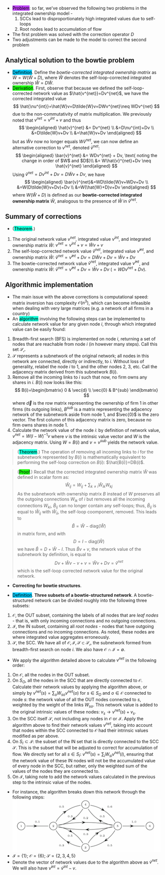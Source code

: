 - <span style="background-color: #bc42f5; color: black;">Problem</span>: so far, we've observed the following two problems in the integrated ownership model -
    1. SCCs lead to disproportionately high integrated values due to self-loops
    2. Root nodes lead to accumulation of flow
- The first problem was solved with the correction operator $D$ 
- Two adjustments can be made to the model to correct the second problem

## Analytical solution to the bowtie problem
- <span style="background-color: #03cafc; color: black;">Definition</span>. Define the *bowtie-corrected integrated ownership matrix* as $\bar{W}=W(\hat{W}+D)$, where $\hat{W}$ denotes the self-loop-corrected integrated ownership $\hat{W}=D\tilde{W}$. 
- <span style="background-color: #1eff12; color: black;">Derivation</span>.  First, observe that because we defined the self-loop-corrected network value as $\hat{v^{net}}=Dv^{net}$, we have the corrected integrated value
$$
\hat{\nu^{int}}=\hat{W}v=D\tilde{W}v=DWv^{net}\neq  WDv^{net}
$$
due to the non-commutativity of matrix multiplication. We previously noted that $v^{net}=\nu^{int}+v$ and thus
$$
\begin{aligned}
\hat{v}^{net} &= Dv^{net} \\
&=D\nu^{int}+Dv \\
&=D\tilde{W}v+Dv \\
&=\hat{W}v+Dv
\end{aligned}
$$
but as $\hat{W}v$ now no longer equals $W\hat{v}^{net}$, we can now define an alternative correction to $v^{net}$, denoted $\bar{v}^{net}$:
$$
\begin{aligned}
\bar{v}^{net} &= WDv^{net} + Dv, \text{ noting the change in order of $W$ and $D$}\\
&= W\hat{v}^{net}+Dv \neq \hat{v}^{net}
\end{aligned}
$$
Using $\hat{v}^{net}=D\nu^{int}+Dv = D\tilde{W}v+Dv$, we have
$$
\begin{aligned}
\bar{v}^{net}&=WD\tilde{W}v+WDv+Dv \\
&=W(D\tilde{W}v+Dv)+Dv \\
&=W(\hat{W}+D)v+Dv
\end{aligned}
$$
where $W(\hat{W}+D)$ is defined as our **bowtie-corrected integrated ownership matrix** $\bar{W}$, analogous to the presence of $\hat{W}$ in $\hat{v}^{net}$. 

## Summary of corrections

- (<span style="background-color: #12ffd7; color: black;">Theorem</span>.)
1. The original network value $v^{net}$, integrated value $\nu^{int}$, and integrated ownership matrix $\tilde{W}$: $v^{net}=\nu^{int}+v=\tilde{W}v+v$
2. The self-loop-corrected network value $\hat{v}^{net}$, integrated value $\hat{\nu}^{int}$, and ownership matrix $\hat{W}$: $\hat{v}^{net} = \hat{\nu}^{int} + Dv = D\tilde{W}v + Dv = \hat{W}v + Dv$
3. The bowtie-corrected network value $\bar{v}^{net}$, integrated value $\bar{\nu}^{int}$, and ownership matrix $\bar{W}$: $\bar{v}^{net} = \bar{\nu}^{int} + Dv = \bar{W}v + Dv\ (=WDv^{net}+Dv)$.

## Algorithmic implementation
- The main issue with the above corrections is computational speed: matrix inversion has complexity $\mathcal{O}(n^3)$, which can become infeasible when dealing with very large matrices (e.g. a network of all firms in a country)
- An <span style="background-color: #12ffd7; color: black;">algorithm</span> involving the following steps can be implemented to calculate network value for any given node $i$, through which integrated value can be easily found:
1. Breadth-first search (BFS) is implemented on node $i$, returning a set of nodes that are reachable from node $i$ (in however many steps). Call this set $\mathcal{S_i}$.
2. $\mathcal{S}$ represents a subnetwork of the original network; all nodes in this network are connected, directly or indirectly, to $i$. Without loss of generality, relabel the node $i$ to $1$, and the other nodes $2$, $3$, etc. Call the adjacency matrix derived from this subnetwork $B(i)$.
3. Remove all the incoming links to $i$ such that now, no firm owns any shares in $i$. $B(i)$ now looks like this:
$$
B(i)=\begin{bmatrix}
0  & \vec{d} \\
\vec{0} & B^{sub}
\end{bmatrix}
$$
where $\vec{d}$ is the row matrix representing the ownership of firm 1 in other firms (its outgoing links), $B^{sub}$ is a matrix representing the adjacency network of the subnetwork aside from node $1$, and $\vec{0}$ is the zero vector. The first column of this adjacency matrix is zero, because no firm owns shares in node $1$. 
4. Calculate the network value of the node $i$: by definition of network value, $v^{net} = W(I-W)^{-1}v$ where $v$ is the intrinsic value vector and $W$ is the adjacency matrix. Using $W = B(i)$ and $v = v^{sub}$ yields the network value.

> (<span style="background-color: #12ffd7; color: black;">Theorem</span>.) The operation of removing all incoming links to $i$ for the subnetwork represented by $B(i)$ is mathematically equivalent to performing the self-loop correction on $B(i)$: $\hat{B(i)}=DB(i)$.

> (<span style="background-color: #1eff12; color: black;">Proof</span>.) Recall that the corrected integrated ownership matrix $\hat{W}$ was defined in scalar form as:
$$
\hat{W}_{ij}=W_{ij}+\sum_{k\neq i} \hat{W}_{ik}W_{kj}
$$
> As the subnetwork with ownership matrix $B$ instead of $W$ preserves all the outgoing connections $W_{ik}$ of $i$ but removes all the incoming connections $W_{ki}$, $\hat{B}_{ij}$ can no longer contain any self-loops; thus, $\hat{B}_{ij}$ is equal to $\hat{W}_{ij}$ with $\hat{W}_{ii}$, the self-loop coomponent, removed. This leads to
$$
\hat{B}=\hat{W}-\text{diag}(\hat{W})
$$
> in matrix form, and with
$$
D = I - \text{diag}(\hat{W})
$$
> we have $\hat{B} = D + \hat{W} - I$. Thus $\hat{B}v + v$, the network value of the subnetwork by definition, is equal to 
$$
Dv + \hat{W}v - v + v = \hat{W}v + Dv = \hat{v}^{net}
$$
> which is the self-loop corrected network value for the original network.

- **Correcting for bowtie structures**. 

- <span style="background-color: #03cafc; color: black;">Definition</span>. **Three subsets of a bowtie-structured network**. A bowtie-structured network can be divided roughly into the following three subsets:
1. $\mathcal{O}$, the OUT subset, containing the labels of all nodes that are *leaf nodes* - that is, with only incoming connections and no outgoing connections.
2. $\mathcal{I}$, the IN subset, containing all *root nodes* - nodes that have outgoing connections and no incoming connections. As noted, these nodes are where integrated value aggregates erroneously.
3. $\mathcal{S}$, the SCC. We have all of $\mathcal{O}, \mathcal{I}, \mathcal{S} \subset \mathcal{S_i}$, the subnetwork formed from breadth-first search on node $i$. We also have ${\mathcal{O} \cap \mathcal{I}} = \emptyset$.
- We apply the algorithm detailed above to calculate $v^{net}$ in the following order:
1. On $\mathcal{O}$, all the nodes in the OUT subset.
2. On $S_O$, all the nodes in the SCC that are directly connected to $\mathcal{O}$. Calculate their network values by applying the algorithm above, or simply by $v^{net}(s) = \sum_{o} W_{so}v^{net}(o)$ for $s\in S_O$ and $o \in \mathcal{O}$ connected to node $s$: the network value of all the OUT nodes connected to $s$, weighted by the weight of the links $W_{so}$. This network value is added to the original intrinsic values of these nodes: $v_s \to v^{net}(s) + v_s$.
3. On the SCC itself $\mathcal{S}$, not including any nodes in $\mathcal{O}$ or $\mathcal{I}$. Apply the algorithm above to find their network values $v^{net}$, taking into account that nodes within the SCC connected to $\mathcal{O}$ had their intrinsic values modified as per above.
4. On $S_I \subset \mathcal{I}$: the subset of the IN set that is directly connected to the SCC $\mathcal{S}$. This is the subset that will be adjusted to correct for accumulation of flow. We directly set for all $s \in S_I$: $v^{net}(s) = \sum_{i} W_{si}v^{net}(i)$, ensuring that the network value of these IN nodes will not be the accumulated value of every node in the SCC, but rather, only the weighted sum of the values of the nodes they are connected to.
5. On $\mathcal{I}$, taking note to add the network values calculated in the previous step to the intrinsic value of the nodes.

- For instance, the algorithm breaks down this network through the following steps:
![alt text](assets/image-3.png)
- $\mathcal{I} = \{1\}$; $\mathcal{O} = \{6\}$; $\mathcal{S}=\{2,3,4,5\}$
- Denote the vector of network values due to the algorithm above as $\dot{v}^{net}$. We will also have $\dot{\nu}^{int}=\dot{v}^{int}-v$.

